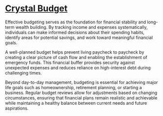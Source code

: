 # [Crystal Budget](https://elkmire.github.io/DynamicBudget/)

Effective budgeting serves as the foundation for financial stability and long-term wealth building. By tracking income and expenses systematically, individuals can make informed decisions about their spending habits, identify areas for potential savings, and work toward meaningful financial goals.

A well-planned budget helps prevent living paycheck to paycheck by creating a clear picture of cash flow and enabling the establishment of emergency funds. This financial buffer provides security against unexpected expenses and reduces reliance on high-interest debt during challenging times.

Beyond day-to-day management, budgeting is essential for achieving major life goals such as homeownership, retirement planning, or starting a business. Regular budget reviews allow for adjustments based on changing circumstances, ensuring that financial plans remain realistic and achievable while maintaining a healthy balance between current needs and future aspirations.
